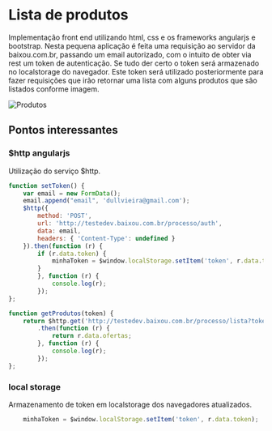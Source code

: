 # Lista de produtos

Implementação front end utilizando html, css e os frameworks angularjs e bootstrap. Nesta pequena aplicação é feita uma requisição ao servidor da baixou.com.br, passando um email autorizado,  com o intuito de obter via rest um token de autenticação. Se tudo der certo o token será armazenado no localstorage do navegador. Este token será utilizado posteriormente para fazer requisições que irão retornar uma lista com alguns produtos que são listados conforme imagem. 

![Produtos](https://github.com/CARLOSEDUARDOVIEIRA/listaprodutos/img/blob/master/header.png)

## Pontos interessantes

### $http angularjs

Utilização do serviço $http.

```js
function setToken() {
    var email = new FormData();
    email.append("email", 'dullvieira@gmail.com');
    $http({
        method: 'POST',
        url: 'http://testedev.baixou.com.br/processo/auth',
        data: email,
        headers: { 'Content-Type': undefined }
    }).then(function (r) {
        if (r.data.token) {
            minhaToken = $window.localStorage.setItem('token', r.data.token);
        }
        }, function (r) {
            console.log(r);
        });
};

function getProdutos(token) {
    return $http.get('http://testedev.baixou.com.br/processo/lista?token=' + token)
        .then(function (r) {
            return r.data.ofertas;
        }, function (r) {
            console.log(r);
        });            
};
```
### local storage
Armazenamento de token em localstorage dos navegadores atualizados.
```js
    minhaToken = $window.localStorage.setItem('token', r.data.token);
```